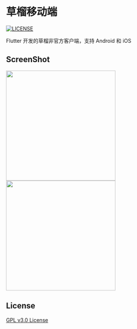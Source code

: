 # 草榴移动端

[![LICENSE](https://img.shields.io/badge/license-GPL%20v3.0-blue.svg?style=flat-square)](https://github.com/1024community-repo/1024community/blob/master/LICENSE)

Flutter 开发的草榴非官方客户端，支持 Android 和 iOS


## ScreenShot
<img src="https://github.com/1024community-repo/1024community/blob/master/screenshot/ScreenShot%20-%201.png" width="300" /> <img src="https://github.com/1024community-repo/1024community/blob/master/screenshot/ScreenShot%20-%202.png" width="300" />


## License

[GPL v3.0 License](https://www.wikiwand.com/zh/GNU%E9%80%9A%E7%94%A8%E5%85%AC%E5%85%B1%E8%AE%B8%E5%8F%AF%E8%AF%81)
